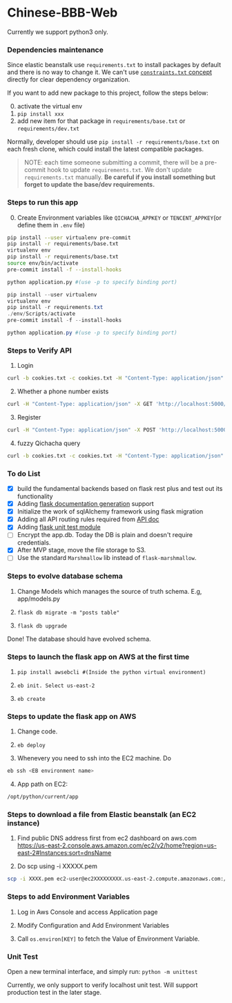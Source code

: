 # Chinese-BBB-Web

Currently we support python3 only.


### Dependencies maintenance

Since elastic beanstalk use `requirements.txt` to install packages by default and there is no way to change it.
We can't use [`constraints.txt` concept](https://stackoverflow.com/questions/34645821/pip-constraints-files) directly for clear dependency organization.

If you want to add new package to this project, follow the steps below:

0. activate the virtual env
1. `pip install xxx`
2. add new item for that package in `requirements/base.txt` or `requirements/dev.txt`

Normally, developer should use `pip install -r requirements/base.txt` on each fresh clone, which could install the latest compatible packages.


> NOTE: each time someone submitting a commit, there will be a pre-commit hook to update `requirements.txt`.
> We don't update `requirements.txt` manually. **Be careful if you install something but forget to update the base/dev requirements.**

### Steps to run this app

0. Create Environment variables like `QICHACHA_APPKEY` or `TENCENT_APPKEY`(or define them in `.env` file)

```sh
pip install --user virtualenv pre-commit
pip install -r requirements/base.txt
virtualenv env
pip install -r requirements/base.txt
source env/bin/activate
pre-commit install -f --install-hooks

python application.py #(use -p to specify binding port)
```

```powershell
pip install --user virtualenv
virtualenv env
pip install -r requirements.txt
./env/Scripts/activate
pre-commit install -f --install-hooks

python application.py #(use -p to specify binding port)
```

### Steps to Verify API

1. Login

```sh
curl -b cookies.txt -c cookies.txt -H "Content-Type: application/json" -X POST 'http://localhost:5000/api/login' -d '{"phone_num":"az", "password":"az"}'
```

2. Whether a phone number exists

```sh
curl -H "Content-Type: application/json" -X GET 'http://localhost:5000/api/phone_exist/17782583329'
```

3. Register

```sh
curl -H "Content-Type: application/json" -X POST 'http://localhost:5000/api/register' -d '{"phone_num": "133", "password":"133", "sex":"female"}'
```

4. fuzzy Qichacha query

```sh
curl -b cookies.txt -c cookies.txt -H "Content-Type: application/json" -X POST 'http://localhost:5000/api/fuzzy_query' -d '{"keyword": "baidu"}'
```

### To do List

- [x] build the fundamental backends based on flask rest plus and test out its functionality
- [x] Adding [flask documentation generation](https://flask-restplus.readthedocs.io/en/0.2/documenting.html) support
- [x] Initialize the work of sqlAlchemy framework using flask migration
- [x] Adding all API routing rules required from [API doc](https://github.com/chinese-bbb/documents/blob/master/api-summary.md)
- [x] Adding [flask unit test module](http://flask.pocoo.org/docs/1.0/testing/)
- [ ] Encrypt the app.db. Today the DB is plain and doesn't require credentials.
- [x] After MVP stage, move the file storage to S3.
- [ ] Use the standard `Marshmallow` lib instead of `flask-marshmallow`.

### Steps to evolve database schema

1. Change Models which manages the source of truth schema. E.g, app/models.py

2. `flask db migrate -m "posts table"`

3. `flask db upgrade`

Done! The database should have evolved schema.

### Steps to launch the flask app on AWS at the first time

1. `pip install awsebcli #(Inside the python virtual environment)`

2. `eb init. Select us-east-2`

3. `eb create`

### Steps to update the flask app on AWS

1. Change code.

2. `eb deploy`

3. Whenevery you need to ssh into the EC2 machine. Do

```sh
eb ssh <EB environment name>
```

4. App path on EC2:

```sh
/opt/python/current/app
```

### Steps to download a file from Elastic beanstalk (an EC2 instance)

1. Find public DNS address first from ec2 dashboard on aws.com
   https://us-east-2.console.aws.amazon.com/ec2/v2/home?region=us-east-2#Instances:sort=dnsName

2. Do scp using -i XXXXX.pem

```sh
scp -i XXXX.pem ec2-user@ec2XXXXXXXXX.us-east-2.compute.amazonaws.com:/opt/python/current/app/XXXXXX
```

### Steps to add Environment Variables

1. Log in Aws Console and access Application page

2. Modify Configuration and Add Environment Variables

3. Call `os.environ[KEY]` to fetch the Value of Environment Variable.

### Unit Test

Open a new terminal interface, and simply run:
`python -m unittest`

Currently, we only support to verify localhost unit test. Will support production test in the later stage.
